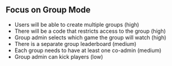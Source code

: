 ## Focus on Group Mode
- Users will be able to create multiple groups (high)
- There will be a code that restricts access to the group (high)
- Group admin selects which game the group will watch (high)
- There is a separate group leaderboard (medium)
- Each group needs to have at least one co-admin (medium)
- Group admin can kick players (low)
